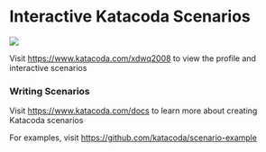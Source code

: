 # Interactive Katacoda Scenarios

[![](http://shields.katacoda.com/katacoda/xdwq2008/count.svg)](https://www.katacoda.com/xdwq2008 "Get your profile on Katacoda.com")

Visit https://www.katacoda.com/xdwq2008 to view the profile and interactive scenarios

### Writing Scenarios
Visit https://www.katacoda.com/docs to learn more about creating Katacoda scenarios

For examples, visit https://github.com/katacoda/scenario-example
